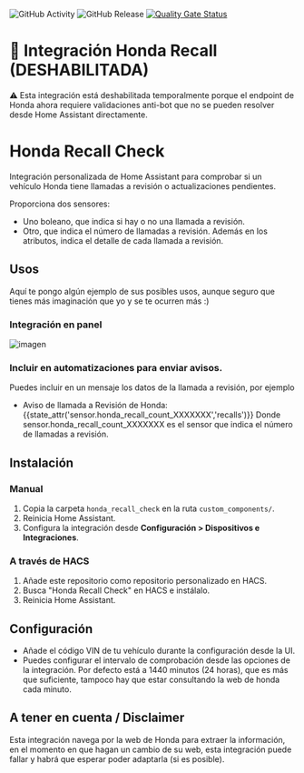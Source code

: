 ![GitHub Activity](https://img.shields.io/github/commit-activity/m/danieldiazi/honda_recall_check?label=commits)
![GitHub Release](https://img.shields.io/github/v/release/danieldiazi/honda_recall_check)
[![Quality Gate Status](https://sonarcloud.io/api/project_badges/measure?project=Danieldiazi_honda_recall_check&metric=alert_status)](https://sonarcloud.io/summary/new_code?id=Danieldiazi_honda_recall_check)

# 🚫 Integración Honda Recall (DESHABILITADA)
⚠️ Esta integración está deshabilitada temporalmente porque el endpoint de Honda ahora requiere validaciones anti-bot que no se pueden resolver desde Home Assistant directamente.


# Honda Recall Check

Integración personalizada de Home Assistant para comprobar si un vehículo Honda tiene llamadas a revisión o actualizaciones pendientes.

Proporciona dos sensores:

- Uno boleano, que indica si hay o no una llamada a revisión.
- Otro, que indica el número de llamadas a revisión. Además en los atributos, indica el detalle de cada llamada a revisión.

## Usos
Aquí te pongo algún ejemplo de sus posibles usos, aunque seguro que tienes más imaginación que yo y se te ocurren más :)
### Integración en panel

![imagen](https://github.com/user-attachments/assets/395d21e0-43cb-499b-a30c-929b438bcc3a)


### Incluir en automatizaciones para enviar avisos.
 Puedes incluir en un mensaje los datos de la llamada a revisión, por ejemplo
   - Aviso de llamada a Revisión de Honda: {{state_attr('sensor.honda_recall_count_XXXXXXX','recalls')}}
 Donde sensor.honda_recall_count_XXXXXXX es el sensor que indica el número de llamadas a revisión.
   
## Instalación

### Manual
1. Copia la carpeta `honda_recall_check` en la ruta `custom_components/`.
2. Reinicia Home Assistant.
3. Configura la integración desde **Configuración > Dispositivos e Integraciones**.

### A través de HACS
1. Añade este repositorio como repositorio personalizado en HACS.
2. Busca "Honda Recall Check" en HACS e instálalo.
3. Reinicia Home Assistant.

## Configuración

- Añade el código VIN de tu vehículo durante la configuración desde la UI.
- Puedes configurar el intervalo de comprobación desde las opciones de la integración. Por defecto está a 1440 minutos (24 horas), que es más que suficiente, tampoco hay que estar consultando la web de honda cada minuto.

## A tener en cuenta / Disclaimer
Esta integración navega por la web de Honda para extraer la información, en el momento en que hagan un cambio de su web, esta integración puede fallar y habrá que esperar poder adaptarla (si es posible).
